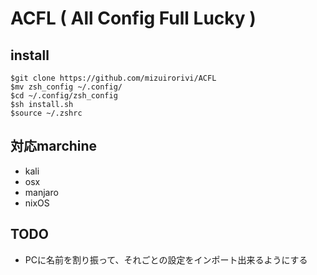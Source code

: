 # ACFL ( All Config Full Lucky ) 

## install
```
$git clone https://github.com/mizuirorivi/ACFL
$mv zsh_config ~/.config/
$cd ~/.config/zsh_config
$sh install.sh
$source ~/.zshrc
```
## 対応marchine
* kali
* osx
* manjaro
* nixOS
## TODO
* PCに名前を割り振って、それごとの設定をインポート出来るようにする

